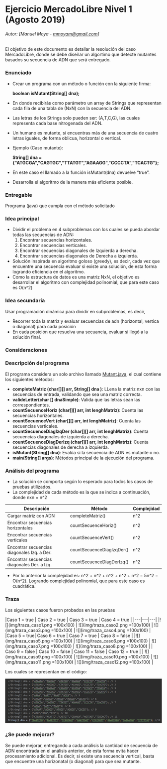# Ejercicio MercadoLibre Nivel 1 (Agosto 2019)
###### Autor: [Manuel Moya - mmoyam@gmail.com]
El objetivo de este documento es detallar la resolución del caso MercadoLibre, donde se debe diseñar un algortimo que detecte mutantes basados su secuencia de ADN que será entregado.

### Enunciado

* Crear un programa con un método o función con la siguiente firma:

	**boolean isMutant(String[] dna);**

* En donde recibirás como parámetro un array de Strings que representan cada fila de una tabla
de (NxN) con la secuencia del ADN. 
* Las letras de los Strings solo pueden ser: (A,T,C,G), las
cuales representa cada base nitrogenada del ADN.
* Un humano es mutante, si encuentras más de una secuencia de cuatro letras iguales​, de forma oblicua, horizontal o vertical.
* Ejemplo (Caso mutante):

	**String[] dna = {"ATGCGA","CAGTGC","TTATGT","AGAAGG","CCCCTA","TCACTG"};**

* En este caso el llamado a la función isMutant(dna) devuelve “true”.
* Desarrolla el algoritmo de la manera más eficiente posible.

### Entregable

Programa (java) que cumpla con el método solicitado

### Idea principal

* Dividir el problema en 4 subproblemas con los cuales se pueda abordar todas las secuencias de ADN: 
	1. Encontrar secuencias horizontales.
	2. Encontrar secuencias verticales.
	3. Encontrar secuencias diagonales de Izquierda a derecha.
	4. Encontrar secuencias diagonales de Derecha a izquierda.
* Solución inspirada en algoritmo goloso (greedy), es decir, cada vez que encuentre una secuencia evaluar si existe una solución, de esta forma logrando eficiencia en el algoritmo.
* Como la estructura de datos es una matriz NxN, el objetivo es desarrollar el algoritmo con complejidad polinomial, que para este caso es O(n^2)

### Idea secundaria
Usar programación dinámica para dividir en subproblemas, es decir, 

* Recorrer toda la matriz y evaluar secuencias de adn (horizontal, vertica o diagonal) para cada posición
* En cada posición que resuelva una secuancia, evaluar si llegó a la solución final.

### Consideraciones

### Descripción del programa

El programa considera un solo archivo llamado [Mutant.java](https://github.com/manumoya/MerLibNiv1/blob/master/src/Mutant.java), el cual contiene los siguientes métodos:

* **completeMatriz (char[][] arr, String[] dna )**: LLena la matriz nxn con las secuencias de entrada, validando que sea una matriz correcta.
* **valideLetter(char [] dnaSimple)**: Valida que las letras sean las correspondientes.
* **countSecuenceHoriz (char[][] arr, int lenghMatriz)**: Cuenta las secuencias horizontales.
* **countSecuenceVert (char[][] arr, int lenghMatriz)**: Cuenta las secuencias verticales.
* **countSecuenceDiagIzqDer (char[][] arr, int lenghMatriz)**: Cuenta secuencias diagonales de izquierda a derecha.
* **countSecuenceDiagDerIzq (char[][] arr, int lenghMatriz)**: Cuenta secuencias diagonales de derecha a izquierda.
* **isMutant(String[] dna)**: Evalúa si la secuencia de ADN es mutante o no.
* **main(String[] args)**: Métodos principal de la ejecución del programa.

### Análisis del programa
* La solución se comporta según lo esperado para todos los casos de pruebas utilizados.
* La complejidad de cada método es la que se indica a continuación, donde nxn = n^2

| Descripción  | Método  | Complejidad  |
|---|---|---|
| Cargar matriz con ADN | completeMatriz() | n^2|
| Encontrar secuencias horizontales  | countSecuenceHoriz() | n^2|  
| Encontrar secuencias verticales  | countSecuenceVert() |  n^2 |
| Encontrar secuencias diagonales Izq. a Der. | countSecuenceDiagIzqDer() | n^2 |
| Encontrar secuencias diagonales Der. a Izq. | countSecuenceDiagDerIzq() | n^2 |

* Por lo anterior la complejidad es: n^2 + n^2 + n^2 + n^2 + n^2 = 5n^2 = O(n^2). Logrando complejidad polinomial, que para este caso es cuadrática.

### Traza
Los siguientes casos fueron probados en las pruebas

|Caso 1 = true | Caso 2 = true | Caso 3 = true | Caso 4 = true |
|---|---|---|
|![](img/traza_caso1.png =100x100) | ![](img/traza_caso2.png =100x100) | ![](img/traza_caso3.png =100x100) | ![](img/traza_caso4.png =100x100) |
|Caso 5 = true| Caso 6 = true | Caso 7 = true | Caso 8 = false |
|![](img/traza_caso5.png =100x100) | ![](img/traza_caso6.png =100x100) | ![](img/traza_caso7.png =100x100) | ![](img/traza_caso8.png =100x100) |
| Caso 9 = false | Caso 10 = false | Caso 11 = false | Caso 12 = true |
| ![](img/traza_caso9.png =100x100) | ![](img/traza_caso10.png =100x100) | ![](img/traza_caso11.png =100x100) | ![](img/traza_caso12.png =100x100) |

Los cuales se representan en el código:

![](img/casos_java.png)

### ¿Se puede mejorar?

Se puede mejorar, entregando a cada análisis la cantidad de secuencia de ADN encontrada en el análisis anterior, de esta forma evita hacer procesamiento adicional. Es decir, si existe una secuencia vertical, basta que encuentre una horizonatal (o diagonal) para que sea mutante.